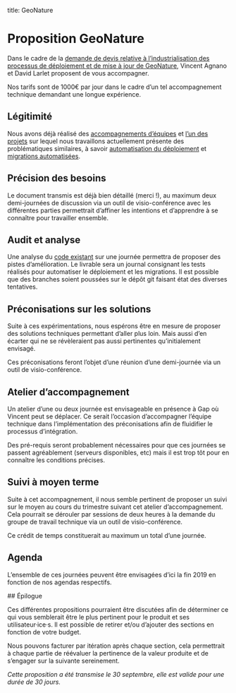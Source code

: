 title: GeoNature

# Proposition GeoNature

Dans le cadre de la [demande de devis relative à l’industrialisation des processus de déploiement et de mise à jour de GeoNature](https://geonature.fr/documents/cctp/2019-09-geonature-industrialisation-cahier-des-charges.pdf), Vincent Agnano et David Larlet proposent de vous accompagner.

Nos tarifs sont de 1000€ par jour dans le cadre d’un tel accompagnement technique demandant une longue expérience.


## Légitimité

Nous avons déjà réalisé des [accompagnements d’équipes](https://larlet.fr/david/blog/2015/collaboration-technique/) et [l’un des projets](https://github.com/betagouv/zam/) sur lequel nous travaillons actuellement présente des problématiques similaires, à savoir [automatisation du déploiement](https://github.com/betagouv/zam/tree/master/admin) et [migrations automatisées](https://github.com/betagouv/zam/tree/master/repondeur/db_migrations).


## Précision des besoins

Le document transmis est déjà bien détaillé (merci !), au maximum deux demi-journées de discussion via un outil de visio-conférence avec les différentes parties permettrait d’affiner les intentions et d’apprendre à se connaître pour travailler ensemble.


## Audit et analyse

Une analyse du [code existant](https://github.com/PnX-SI/GeoNature/) sur une journée permettra de proposer des pistes d’amélioration. Le livrable sera un journal consignant les tests réalisés pour automatiser le déploiement et les migrations. Il est possible que des branches soient poussées sur le dépôt git faisant état des diverses tentatives.


## Préconisations sur les solutions

Suite à ces expérimentations, nous espérons être en mesure de proposer des solutions techniques permettant d’aller plus loin. Mais aussi d’en écarter qui ne se révèleraient pas aussi pertinentes qu’initialement envisagé.

Ces préconisations feront l’objet d’une réunion d’une demi-journée via un outil de visio-conférence.


## Atelier d’accompagnement

Un atelier d’une ou deux journée est envisageable en présence à Gap où Vincent peut se déplacer. Ce serait l’occasion d’accompagner l’équipe technique dans l’implémentation des préconisations afin de fluidifier le processus d’intégration.

Des pré-requis seront probablement nécessaires pour que ces journées se passent agréablement (serveurs disponibles, etc) mais il est trop tôt pour en connaître les conditions précises.


## Suivi à moyen terme

Suite à cet accompagnement, il nous semble pertinent de proposer un suivi sur le moyen au cours du trimestre suivant cet atelier d’accompagnement. Cela pourrait se dérouler par sessions de deux heures à la demande du groupe de travail technique via un outil de visio-conférence.

Ce crédit de temps constituerait au maximum un total d’une journée.


## Agenda

L’ensemble de ces journées peuvent être envisagées d’ici la fin 2019 en fonction de nos agendas respectifs.


<div id="epilogue"></div>
## Épilogue

Ces différentes propositions pourraient être discutées afin de déterminer ce qui vous semblerait être le plus pertinent pour le produit et ses utilisateur·ice·s. Il est possible de retirer et/ou d’ajouter des sections en fonction de votre budget.

Nous pouvons facturer par itération après chaque section, cela permettrait à chaque partie de réévaluer la pertinence de la valeur produite et de s’engager sur la suivante sereinement.


*Cette proposition a été transmise le 30 septembre, elle est valide pour une durée de 30 jours.*

